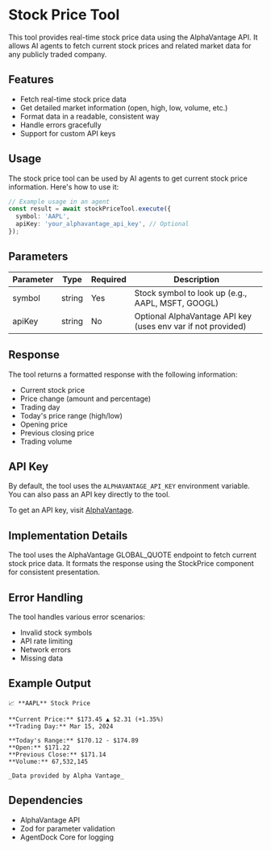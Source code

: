 # Stock Price Tool

This tool provides real-time stock price data using the AlphaVantage API. It allows AI agents to fetch current stock prices and related market data for any publicly traded company.

## Features

- Fetch real-time stock price data
- Get detailed market information (open, high, low, volume, etc.)
- Format data in a readable, consistent way
- Handle errors gracefully
- Support for custom API keys

## Usage

The stock price tool can be used by AI agents to get current stock price information. Here's how to use it:

```typescript
// Example usage in an agent
const result = await stockPriceTool.execute({
  symbol: 'AAPL',
  apiKey: 'your_alphavantage_api_key', // Optional
});
```

## Parameters

| Parameter | Type   | Required | Description                                                  |
| --------- | ------ | -------- | ------------------------------------------------------------ |
| symbol    | string | Yes      | Stock symbol to look up (e.g., AAPL, MSFT, GOOGL)            |
| apiKey    | string | No       | Optional AlphaVantage API key (uses env var if not provided) |

## Response

The tool returns a formatted response with the following information:

- Current stock price
- Price change (amount and percentage)
- Trading day
- Today's price range (high/low)
- Opening price
- Previous closing price
- Trading volume

## API Key

By default, the tool uses the `ALPHAVANTAGE_API_KEY` environment variable. You can also pass an API key directly to the tool.

To get an API key, visit [AlphaVantage](https://www.alphavantage.co/support/#api-key).

## Implementation Details

The tool uses the AlphaVantage GLOBAL_QUOTE endpoint to fetch current stock price data. It formats the response using the StockPrice component for consistent presentation.

## Error Handling

The tool handles various error scenarios:

- Invalid stock symbols
- API rate limiting
- Network errors
- Missing data

## Example Output

```
📈 **AAPL** Stock Price

**Current Price:** $173.45 ▲ $2.31 (+1.35%)
**Trading Day:** Mar 15, 2024

**Today's Range:** $170.12 - $174.89
**Open:** $171.22
**Previous Close:** $171.14
**Volume:** 67,532,145

_Data provided by Alpha Vantage_
```

## Dependencies

- AlphaVantage API
- Zod for parameter validation
- AgentDock Core for logging
